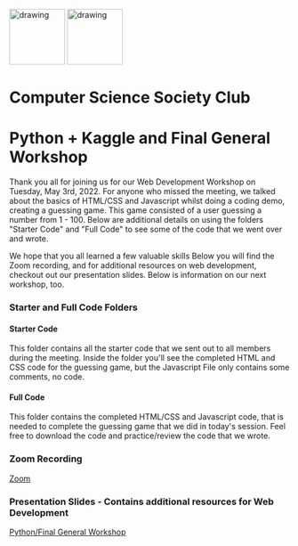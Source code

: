 <img src="https://i.imgur.com/JybZuXd.png" alt="drawing" width="100"/> <img src="https://i.imgur.com/Bzkqs5I.png" alt="drawing" width="100"/>


# Computer Science Society Club
<!-- <a href="https://ibb.co/Rpm6Cr3"><img src="https://i.ibb.co/8Dpxjvr/CSS-Tech-Interview-Prep.png" alt="CSS-Tech-Interview-Prep" border="0" style="width: 200px; height: 250px"></a><br /><a target='_blank' href='https://imgbb.com/'></a><br /> -->

# Python + Kaggle and Final General Workshop
Thank you all for joining us for our Web Development Workshop on Tuesday, May 3rd, 2022. For anyone who missed the meeting, we talked about the basics of HTML/CSS and Javascript whilst doing a coding demo, creating a guessing game. This game consisted of a user guessing a number from 1 - 100. Below are additional details on using the folders "Starter Code" and "Full Code" to see some of the code that we went over and wrote. 

We hope that you all learned a few valuable skills Below you will find the Zoom recording, and for additional resources on web development, checkout out our presentation slides. Below is information on our next workshop, too.

### Starter and Full Code Folders
#### Starter Code
This folder contains all the starter code that we sent out to all members during the meeting. Inside the folder you'll see the completed HTML and CSS code for the guessing game, but the Javascript File only contains some comments, no code. 

#### Full Code
This folder contains the completed HTML/CSS and Javascript code, that is needed to complete the guessing game that we did in today's session. Feel free to download the code and practice/review the code that we wrote.

### Zoom Recording
[Zoom]()

### Presentation Slides - Contains additional resources for Web Development
[Python/Final General Workshop]()
